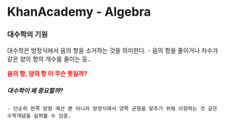 # KhanAcademy - Algebra 

### 대수학의 기원

대수학은 방정식에서 음의 항을 소거하는 것을 의미한다.
    - 음의 항을 줄이거나 차수가 같은 양의 항의 개수를 줄이는 등..
	
<span style="color:red;"> **음의 항, 양의 항 이 무슨 뜻일까?** </span>

##### 대수학이 왜 중요할까?
    - 단순히 한쪽 방향 계산 뿐 아니라 방정식에서 양쪽 균형을 맞추기 위해 이항하는 것 같은 수학개념을 살펴볼 수 있음.

	